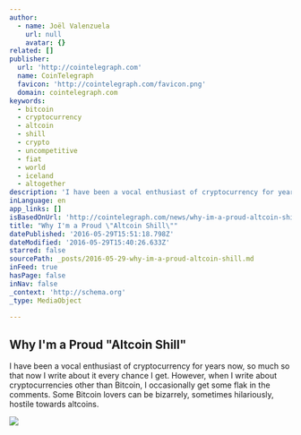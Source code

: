 ```yaml
---
author:
  - name: Joël Valenzuela
    url: null
    avatar: {}
related: []
publisher:
  url: 'http://cointelegraph.com'
  name: CoinTelegraph
  favicon: 'http://cointelegraph.com/favicon.png'
  domain: cointelegraph.com
keywords:
  - bitcoin
  - cryptocurrency
  - altcoin
  - shill
  - crypto
  - uncompetitive
  - fiat
  - world
  - iceland
  - altogether
description: 'I have been a vocal enthusiast of cryptocurrency for years now, so much so that now I write about it every chance I get. However, when I write about cryptocurrencies other than Bitcoin, I occasionally get some flak in the comments. Some Bitcoin lovers can be bizarrely, sometimes hilariously, hostile towards altcoins.'
inLanguage: en
app_links: []
isBasedOnUrl: 'http://cointelegraph.com/news/why-im-a-proud-altcoin-shill'
title: "Why I'm a Proud \"Altcoin Shill\""
datePublished: '2016-05-29T15:51:18.798Z'
dateModified: '2016-05-29T15:40:26.633Z'
starred: false
sourcePath: _posts/2016-05-29-why-im-a-proud-altcoin-shill.md
inFeed: true
hasPage: false
inNav: false
_context: 'http://schema.org'
_type: MediaObject

---
```

<article style=""><h1>Why I'm a Proud "Altcoin Shill"</h1><p>I have been a vocal enthusiast of cryptocurrency for years now, so much so that now I write about it every chance I get. However, when I write about cryptocurrencies other than Bitcoin, I occasionally get some flak in the comments. Some Bitcoin lovers can be bizarrely, sometimes hilariously, hostile towards altcoins.</p><img src="http://cointelegraph.com/images/725_aHR0cDovL2NvaW50ZWxlZ3JhcGguY29tL3N0b3JhZ2UvdXBsb2Fkcy92aWV3L2UzN2FmN2E0MmQwMjAzZTIwN2I2NzBkOGJjZmM4MzIwLmpwZw==.jpg" /></article>